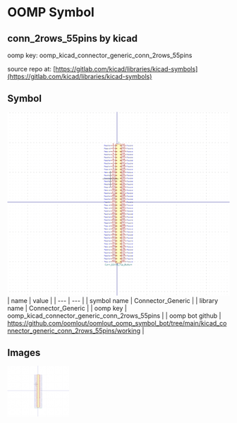 # OOMP Symbol  
## conn_2rows_55pins  by kicad  
  
oomp key: oomp_kicad_connector_generic_conn_2rows_55pins  
  
source repo at: [https://gitlab.com/kicad/libraries/kicad-symbols](https://gitlab.com/kicad/libraries/kicad-symbols)  
## Symbol  
  
[![working.png](working_600.png)](working.png)  
| name | value | 
| --- | --- | 
| symbol name | Connector_Generic | 
| library name | Connector_Generic | 
| oomp key | oomp_kicad_connector_generic_conn_2rows_55pins | 
| oomp bot github | https://github.com/oomlout/oomlout_oomp_symbol_bot/tree/main/kicad_connector_generic_conn_2rows_55pins/working | 
## Images  
  
[![working.png](working_140.png)](working.png)  
